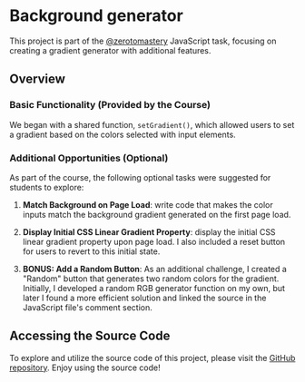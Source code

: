 # Background generator

This project is part of the [@zerotomastery](https://zerotomastery.io/) JavaScript task, focusing on creating a gradient generator with additional features.

## Overview

### Basic Functionality (Provided by the Course)

We began with a shared function, `setGradient()`, which allowed users to set a gradient based on the colors selected with input elements. 

### Additional Opportunities (Optional)

As part of the course, the following optional tasks were suggested for students to explore:

1. **Match Background on Page Load**: write code that makes the color inputs match the background gradient generated on the first page load.

2. **Display Initial CSS Linear Gradient Property**: display the initial CSS linear gradient property upon page load. I also included a reset button for users to revert to this initial state.

3. **BONUS: Add a Random Button**: As an additional challenge, I created a "Random" button that generates two random colors for the gradient. Initially, I developed a random RGB generator function on my own, but later I found a more efficient solution and linked the source in the JavaScript file's comment section.

## Accessing the Source Code

To explore and utilize the source code of this project, please visit the [GitHub repository](https://github.com/aneagoie/background-generator). Enjoy using the source code!
